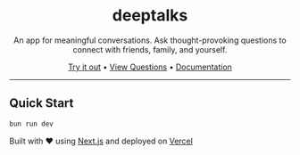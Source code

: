 <div align="center">

# deeptalks

An app for meaningful conversations. Ask thought-provoking questions to connect with friends, family, and yourself.

[Try it out](http://deeptalks.vercel.app) • [View Questions](https://docs.google.com/document/d/1K_iFxFt9lh1i0mxKRIhOSd2e8X1LNvxnihbChKXhyOc/edit) • [Documentation](https://nextjs.org/docs)

</div>

---

## Quick Start

```bash
bun run dev
```

Built with ❤️ using [Next.js](https://nextjs.org) and deployed on [Vercel](https://vercel.com)
